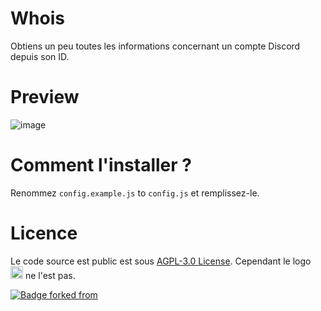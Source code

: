 # Whois

Obtiens un peu toutes les informations concernant un compte Discord depuis son ID.

# Preview

![image](https://user-images.githubusercontent.com/14293805/92952935-19330300-f461-11ea-93d5-024399415eb2.png)

# Comment l'installer ?

Renommez `config.example.js` to `config.js` et remplissez-le.


# Licence

Le code source est public est sous [AGPL-3.0 License](LICENSE). Cependant le logo <img src="https://whois.mrrobot.app/img/whois.png" width="20"> ne l'est pas.

[![Badge forked from](https://img.shields.io/badge/Forked-from%20ssoraa%2Fdiscord.id-black?logo=GitHub&style=for-the-badge)](https://github.com/ssoraa/discord.id)